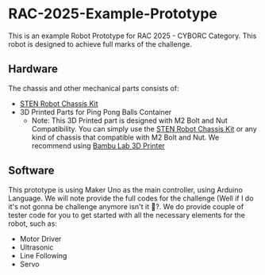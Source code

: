 # RAC-2025-Example-Prototype

This is an example Robot Prototype for RAC 2025 - CYBORC Category.
This robot is designed to achieve full marks of the challenge.


## Hardware

The chassis and other mechanical parts consists of:
- [STEN Robot Chassis Kit][chassis]
- 3D Printed Parts for Ping Pong Balls Container
  - Note: This 3D Printed part is designed with M2 Bolt and Nut Compatibility. You can simply use the [STEN Robot Chassis Kit][chassis] or any kind of chassis that compatible with M2 Bolt and Nut. We recommend using [Bambu Lab 3D Printer][bambu]

[chassis]: https://my.cytron.io/p-stem-robot-building-base-kit
[bambu]: https://my.cytron.io/p-bambu-lab-a1-mini-with-ams-lite-combo


## Software

This prototype is using Maker Uno as the main controller, using Arduino Language. We will note provide the full codes for the challenge (Well if I do it's not gonna be challenge anymore isn't it 🤣?.
We do provide couple of tester code for you to get started with all the necessary elements for the robot, such as:
- Motor Driver
- Ultrasonic
- Line Following
- Servo
